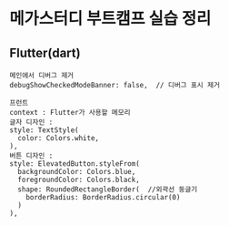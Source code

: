 # **메가스터디 부트캠프 실습 정리**

## **Flutter(dart)**
    메인에서 디버그 제거
    debugShowCheckedModeBanner: false,  // 디버그 표시 제거
    
    프런트
    context : Flutter가 사용할 메모리
    글자 디자인 :
    style: TextStyle(
      color: Colors.white,
    ),
    버튼 디자인 :
    style: ElevatedButton.styleFrom(
      backgroundColor: Colors.blue,
      foregroundColor: Colors.black,
      shape: RoundedRectangleBorder(  //외곽선 둥글기
        borderRadius: BorderRadius.circular(0)
      )
    ),
    
